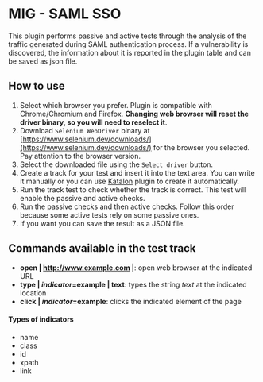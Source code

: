 # MIG - SAML SSO

This plugin performs passive and active tests through the analysis of the traffic generated during SAML authentication process. If a vulnerability is discovered, the information about it is reported in the plugin table and can be saved as json file.

## How to use

1. Select which browser you prefer. Plugin is compatible with Chrome/Chromium and Firefox. **Changing web browser will reset the driver binary, so you will need to reselect it**.
2. Download `Selenium WebDriver` binary at [https://www.selenium.dev/downloads/](https://www.selenium.dev/downloads/) for the browser you selected. Pay attention to the browser version.
3. Select the downloaded file using the `Select driver` button.
4. Create a track for your test and insert it into the text area. You can write it manually or you can use [Katalon](https://www.katalon.com/) plugin to create it automatically.
5. Run the track test to check whether the track is correct. This test will enable the passive and active checks.
6. Run the passive checks and then active checks. Follow this order because some active tests rely on some passive ones.
7. If you want you can save the result as a JSON file.



## Commands available in the test track
* **open | http://www.example.com |**: open web browser at the indicated URL
* **type | *indicator*=example | text**: types the string *text* at the indicated location
* **click | *indicator*=example**: clicks the indicated element of the page

#### Types of indicators
* name
* class
* id
* xpath
* link
